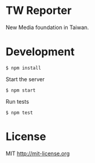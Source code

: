 # TW Reporter
New Media foundation in Taiwan.

# Development

    $ npm install

Start the server

    $ npm start

Run tests

    $ npm test

# License

MIT http://mit-license.org
